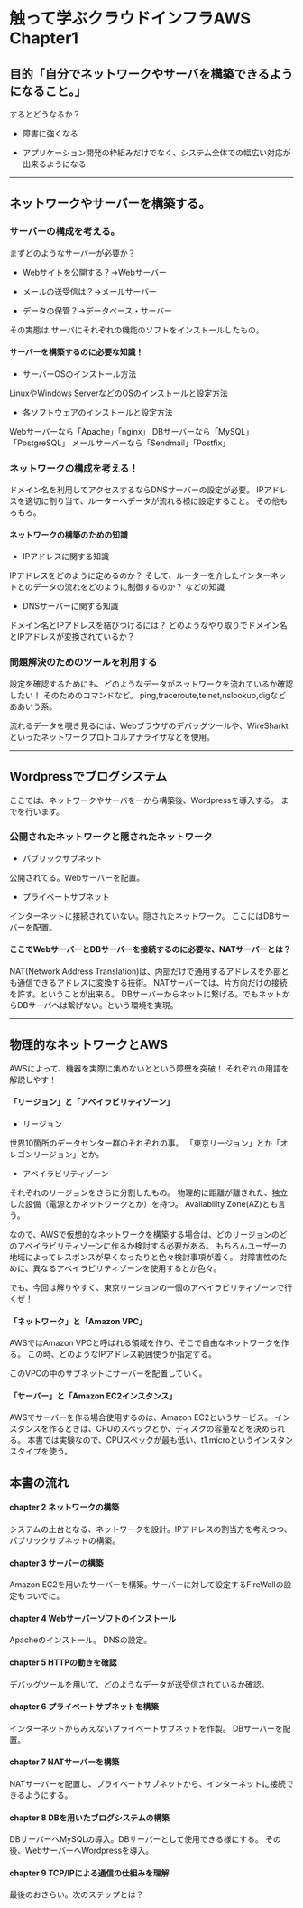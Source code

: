 # 触って学ぶクラウドインフラAWS　Chapter1

## 目的「自分でネットワークやサーバを構築できるようになること。」

するとどうなるか？

- 障害に強くなる

- アプリケーション開発の枠組みだけでなく、システム全体での幅広い対応が出来るようになる

----------------

## ネットワークやサーバーを構築する。

### サーバーの構成を考える。

まずどのようなサーバーが必要か？

- Webサイトを公開する？→Webサーバー

- メールの送受信は？→メールサーバー

- データの保管？→データベース・サーバー

その実態は
サーバにそれぞれの機能のソフトをインストールしたもの。

#### サーバーを構築するのに必要な知識！

- サーバーOSのインストール方法

LinuxやWindows ServerなどのOSのインストールと設定方法

- 各ソフトウェアのインストールと設定方法

Webサーバーなら「Apache」「nginx」
DBサーバーなら「MySQL」「PostgreSQL」
メールサーバーなら「Sendmail」「Postfix」

### ネットワークの構成を考える！

ドメイン名を利用してアクセスするならDNSサーバーの設定が必要。
IPアドレスを適切に割り当て、ルーターへデータが流れる様に設定すること。
その他もろもろ。

#### ネットワークの構築のための知識

- IPアドレスに関する知識

IPアドレスをどのように定めるのか？
そして、ルーターを介したインターネットとのデータの流れをどのように制御するのか？
などの知識

- DNSサーバーに関する知識

ドメイン名とIPアドレスを結びつけるには？
どのようなやり取りでドメイン名とIPアドレスが変換されているか？

### 問題解決のためのツールを利用する

設定を確認するためにも、どのようなデータがネットワークを流れているか確認したい！
そのためのコマンドなど。
ping,traceroute,telnet,nslookup,digなどああいう系。

流れるデータを覗き見るには、Webブラウザのデバッグツールや、WireSharktといったネットワークプロトコルアナライザなどを使用。

----------------

## Wordpressでブログシステム

ここでは、ネットワークやサーバを一から構築後、Wordpressを導入する。
までを行います。

### 公開されたネットワークと隠されたネットワーク

- パブリックサブネット

公開されてる。Webサーバーを配置。

- プライベートサブネット

インターネットに接続されていない。隠されたネットワーク。
ここにはDBサーバーを配置。

#### ここでWebサーバーとDBサーバーを接続するのに必要な、NATサーバーとは？

NAT(Network Address Translation)は、内部だけで通用するアドレスを外部とも通信できるアドレスに変換する技術。
NATサーバーでは、片方向だけの接続を許す。ということが出来る。
DBサーバーからネットに繋げる。でもネットからDBサーバへは繋げない。という環境を実現。

--------------------

## 物理的なネットワークとAWS

AWSによって、機器を実際に集めないとという障壁を突破！
それぞれの用語を解説しやす！

#### 「リージョン」と「アベイラビリティゾーン」

- リージョン

世界10箇所のデータセンター群のそれぞれの事。
「東京リージョン」とか「オレゴンリージョン」とか。

- アベイラビリティゾーン

それぞれのリージョンをさらに分割したもの。
物理的に距離が離された、独立した設備（電源とかネットワークとか）を持つ。
Availability Zone(AZ)とも言う。



なので、AWSで仮想的なネットワークを構築する場合は、どのリージョンのどのアベイラビリティゾーンに作るか検討する必要がある。
もちろんユーザーの地域によってレスポンスが早くなったりと色々検討事項が着く。
対障害性のために、異なるアベイラビリティゾーンを使用するとか色々。


でも、今回は解りやすく、東京リージョンの一個のアベイラビリティゾーンで行くぜ！


#### 「ネットワーク」と「Amazon VPC」

AWSではAmazon VPCと呼ばれる領域を作り、そこで自由なネットワークを作る。
この時、どのようなIPアドレス範囲使うか指定する。

このVPCの中のサブネットにサーバーを配置していく。

#### 「サーバー」と「Amazon EC2インスタンス」

AWSでサーバーを作る場合使用するのは、Amazon EC2というサービス。
インスタンスを作るときは、CPUのスペックとか、ディスクの容量などを決められる。
本書では実験なので、CPUスペックが最も低い、t1.microというインスタンスタイプを使う。

## 本書の流れ

#### chapter 2 ネットワークの構築

システムの土台となる、ネットワークを設計。IPアドレスの割当方を考えつつ、パブリックサブネットの構築。

#### chapter 3 サーバーの構築

Amazon EC2を用いたサーバーを構築。サーバーに対して設定するFireWallの設定もついでに。

#### chapter 4 Webサーバーソフトのインストール

Apacheのインストール。
DNSの設定。

#### chapter 5 HTTPの動きを確認

デバッグツールを用いて、どのようなデータが送受信されているか確認。

#### chapter 6 プライベートサブネットを構築

インターネットからみえないプライベートサブネットを作製。
DBサーバーを配置。

#### chapter 7 NATサーバーを構築

NATサーバーを配置し、プライベートサブネットから、インターネットに接続できるようにする。

#### chapter 8 DBを用いたブログシステムの構築

DBサーバーへMySQLの導入。DBサーバーとして使用できる様にする。
その後、WebサーバーへWordpressを導入。

#### chapter 9 TCP/IPによる通信の仕組みを理解

最後のおさらい。次のステップとは？


